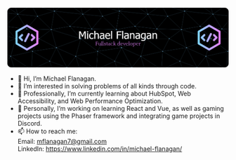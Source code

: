 ![Header](./github-header-banner.png)
- 👋 Hi, I’m Michael Flanagan.
- 👀 I’m interested in solving problems of all kinds through code.
- 🌱 Professionally, I’m currently learning about HubSpot, Web Accessibility, and Web Performance Optimization.
- 💞️ Personally, I’m working on learning React and Vue, as well as gaming projects using the Phaser framework and integrating game projects in Discord.
- 📫 How to reach me: <br>
          Email: mflanagan7@gmail.com <br>
          LinkedIn: https://www.linkedin.com/in/michael-flanagan/

<!---
MFlanagan7/MFlanagan7 is a ✨ special ✨ repository because its `README.md` (this file) appears on your GitHub profile.
You can click the Preview link to take a look at your changes.
--->
